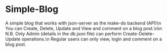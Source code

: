 # Simple-Blog
A simple blog that works with json-server as the make-do backend (API)\n
You can Create, Delete, Update and View and comment on a blog post.\n\n
N.B. Only Admin (details in the db.json file) can perform Create-Delete-Update operations.\n
Regular users can only view, login and comment on a blog post.
